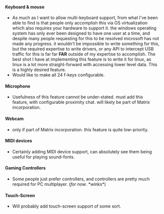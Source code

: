 #### Keyboard & mouse
  * As much as I want to allow multi-keyboard support, from what I've been able to find is that people only accomplish this via OS virtualization which also requires your hardware to support it. 
    the windows operating system has only ever been designed to have one user at a time, and despite many people requesting for this to be resolved microsoft has not made any progress.
    it wouldn't be impossible to write something for this, but the required expertise to write drivers, or any API to intercept USB traffic for this is far far **FAR** outside of my expertise to accomplish.
    The best shot I have at implementing this feature is to write it for linux, as linux is a lot more straight-forward with accessing lower level data. This is a highly desired feature.
  * Would like to make all 24 f-keys configurable.

#### Microphone
  * Usefulness of this feature cannot be under-stated. must add this feature, with configurable proximity chat. will likely be part of Matrix incorporation.
#### Webcam
  * only if part of Matrix incorporation. this feature is quite low-priority.

#### MIDI devices
  * Certainly adding MIDI device support, can absolutely see them being useful for playing sound-fonts.

#### Gaming Controllers
  * Some people just prefer controllers, and controllers are pretty much required for PC multiplayer. (*for now*. \*winks\*)

#### Touch-Screen
  * Will probably add touch-screen support of some sort. 
